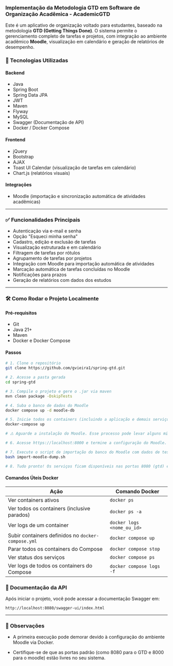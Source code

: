 ### Implementação da Metodologia GTD em Software de Organização Acadêmica - AcademicGTD

Este é um aplicativo de organização voltado para estudantes, baseado na metodologia **GTD (Getting Things Done)**. O sistema permite o gerenciamento completo de tarefas e projetos, com integração ao ambiente acadêmico **Moodle**, visualização em calendário e geração de relatórios de desempenho.

### 🚀 Tecnologias Utilizadas

#### Backend

- Java
- Spring Boot
- Spring Data JPA
- JWT
- Maven
- Flyway
- MySQL
- Swagger (Documentação de API)
- Docker / Docker Compose
#### Frontend

- jQuery
- Bootstrap
- AJAX
- Toast UI Calendar (visualização de tarefas em calendário)
- Chart.js (relatórios visuais)

#### Integrações

- Moodle (importação e sincronização automática de atividades acadêmicas)

---
### ✅ Funcionalidades Principais

- Autenticação via e-mail e senha
- Opção "Esqueci minha senha"
- Cadastro, edição e exclusão de tarefas
- Visualização estruturada e em calendário
- Filtragem de tarefas por rótulos
- Agrupamento de tarefas por projetos
- Integração com Moodle para importação automática de atividades
- Marcação automática de tarefas concluídas no Moodle
- Notificações para prazos
- Geração de relatórios com dados dos estudos

---

### 🛠️ Como Rodar o Projeto Localmente

#### Pré-requisitos
- Git
- Java 21+
- Maven
- Docker e Docker Compose

#### Passos
```bash
# 1. Clone o repositório
git clone https://github.com/gvieira1/spring-gtd.git

# 2. Acesse a pasta gerada
cd spring-gtd

# 3. Compile o projeto e gere o .jar via maven
mvn clean package -DskipTests

# 4. Suba o banco de dados do Moodle
docker compose up -d moodle-db

# 5. Inicie todos os containers (incluindo a aplicação e demais serviços)
docker-compose up

# ⚠️ Aguarde a instalação do Moodle. Esse processo pode levar alguns minutos!

# 6. Acesse https://localhost:8000 e termine a configuração do Moodle.

# 7. Execute o script de importação do banco do Moodle com dados de teste
bash import-moodle-dump.sh

# 8. Tudo pronto! Os serviços ficam disponíveis nas portas 8080 (gtd) e 8000 (moodle)
````

#### Comandos Úteis Docker

| Ação                                               | Comando Docker             |
| -------------------------------------------------- | -------------------------- |
| Ver containers ativos                              | `docker ps`                |
| Ver todos os containers (inclusive parados)        | `docker ps -a`             |
| Ver logs de um container                           | `docker logs <nome_ou_id>` |
| Subir containers definidos no `docker-compose.yml` | `docker compose up`        |
| Parar todos os containers do Compose               | `docker compose stop`      |
| Ver status dos serviços                            | `docker compose ps`        |
| Ver logs de todos os containers do Compose         | `docker compose logs -f`   |

### 📖 Documentação da API

Após iniciar o projeto, você pode acessar a documentação Swagger em:

```
http://localhost:8080/swagger-ui/index.html
```

---
### 📌 Observações

- A primeira execução pode demorar devido à configuração do ambiente Moodle via Docker.
    
- Certifique-se de que as portas padrão (como 8080 para o GTD e 8000 para o moodle) estão livres no seu sistema.
  
    
